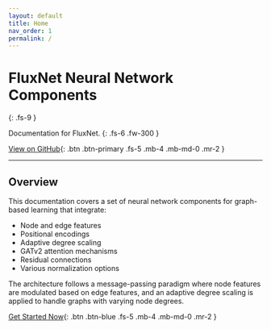 ```yaml
---
layout: default
title: Home
nav_order: 1
permalink: /
---
```


# FluxNet Neural Network Components
{: .fs-9 }

Documentation for FluxNet.
{: .fs-6 .fw-300 }

[View on GitHub](https://github.com/nishilkulkarni/FluxNet){: .btn .btn-primary .fs-5 .mb-4 .mb-md-0 .mr-2 }

---

## Overview

This documentation covers a set of neural network components for graph-based learning that integrate:
- Node and edge features
- Positional encodings
- Adaptive degree scaling
- GATv2 attention mechanisms
- Residual connections
- Various normalization options

The architecture follows a message-passing paradigm where node features are modulated based on edge features, and an adaptive degree scaling is applied to handle graphs with varying node degrees.

[Get Started Now](./components/feature-modulator.html){: .btn .btn-blue .fs-5 .mb-4 .mb-md-0 .mr-2 }
